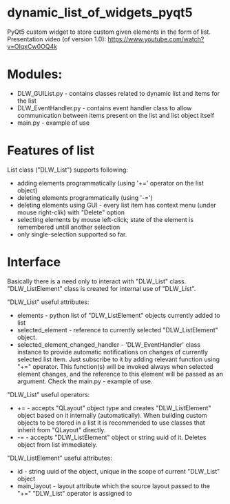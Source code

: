 # dynamic_list_of_widgets_pyqt5
PyQt5 custom widget to store custom given elements in the form of list. Presentation video (of version 1.0): https://www.youtube.com/watch?v=OIqxCw0OQ4k

# Modules:
- DLW_GUIList.py - contains classes related to dynamic list and items for the list
- DLW_EventHandler.py - contains event handler class to allow communication between items present on the list and list object itself
- main.py - example of use

# Features of list
List class ("DLW_List") supports following:
- adding elements programmatically (using '+=' operator on the list object)
- deleting elements programmatically (using '-=') 
- deleting elements using GUI - every list item has context menu (under mouse right-clik) with "Delete" option
- selecting elements by mouse left-click; state of the element is remembered untill another selection
- only single-selection supported so far.

# Interface
Basically there is a need only to interact with "DLW_List" class. "DLW_ListElement" class is created for internal use of "DLW_List".

"DLW_List" useful attributes:
- elements - python list of "DLW_ListElement" objects currently added to list
- selected_element - reference to currently selected "DLW_ListElement" object.
- selected_element_changed_handler - 'DLW_EventHandler' class instance to provide automatic notifications on changes of currently selected list item. Just subscribe to it by adding relevant function using "+=" operator. This function(s) will be invoked always when selected element changes, and the reference to this element will be passed as an argument. Check the main.py - example of use.

"DLW_List" useful operators:
- += - accepts "QLayout" object type and creates "DLW_ListElement" object based on it internally (automatically). When building custom objects to be stored in a list it is recommended to use classes that inherit from "QLayout" directly.
- -= - accepts "DLW_ListElement" object or string uuid of it. Deletes object from list immediately.

"DLW_ListElement" useful attributes:
- id - string uuid of the object, unique in the scope of current "DLW_List" object
- main_layout - layout attribute which the source layout passed to the "+=" "DLW_List" operator is assigned to



